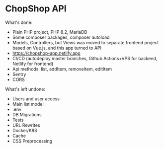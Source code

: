 # ChopShop API

What's done:
* Plain PHP project, PHP 8.2, MariaDB
* Some composer packages, composer autoload
* Models, Controllers, but Views was moved to separate frontend project based on Vue.js, and this app turned to API
* https://chopshop-app.netlify.app
* CI/CD (autodeploy master branches, Github Actions+VPS for backend, Netlify for frontend)
* Api methods: list, addItem, removeItem, editItem
* Sentry
* CORS


What's left undone:
* Users and user access
* Main list model
* .env
* DB Migrations
* Tests
* URL Rewrites
* Docker/K8S
* Cache
* CSS Preprocessing